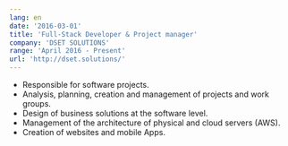 ```yaml
---
lang: en
date: '2016-03-01'
title: 'Full-Stack Developer & Project manager'
company: 'DSET SOLUTIONS'
range: 'April 2016 - Present'
url: 'http://dset.solutions/'
---
```


- Responsible for software projects.
- Analysis, planning, creation and management of projects and work groups.
- Design of business solutions at the software level.
- Management of the architecture of physical and cloud servers (AWS).
- Creation of websites and mobile Apps.
